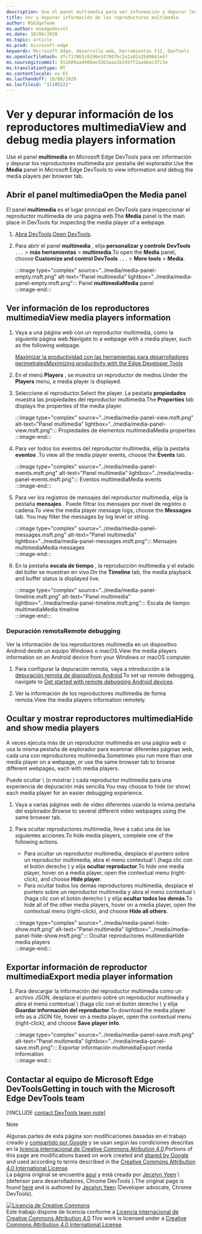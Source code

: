 ```yaml
---
description: Use el panel multimedia para ver información y depurar los reproductores multimedia por pestaña del explorador.
title: Ver y depurar información de los reproductores multimedia
author: MSEdgeTeam
ms.author: msedgedevrel
ms.date: 10/08/2020
ms.topic: article
ms.prod: microsoft-edge
keywords: Microsoft Edge, desarrollo web, herramientas F12, DevTools
ms.openlocfilehash: dfcf17861c0296e347007bc3a1a02a2b80661e6f
ms.sourcegitcommit: 912609aa49864e3363aaa3b245ff2aa4bec3fc3e
ms.translationtype: MT
ms.contentlocale: es-ES
ms.lasthandoff: 10/08/2020
ms.locfileid: "11105222"
---
```

# <span data-ttu-id="5e276-104">Ver y depurar información de los reproductores multimedia</span><span class="sxs-lookup"><span data-stu-id="5e276-104">View and debug media players information</span></span>  

<span data-ttu-id="5e276-105">Use el panel **multimedia** en Microsoft Edge DevTools para ver información y depurar los reproductores multimedia por pestaña del explorador.</span><span class="sxs-lookup"><span data-stu-id="5e276-105">Use the **Media** panel in Microsoft Edge DevTools to view information and debug the media players per browser tab.</span></span>  

## <span data-ttu-id="5e276-106">Abrir el panel multimedia</span><span class="sxs-lookup"><span data-stu-id="5e276-106">Open the Media panel</span></span>  

<span data-ttu-id="5e276-107">El panel **multimedia** es el lugar principal en DevTools para inspeccionar el reproductor multimedia de una página web.</span><span class="sxs-lookup"><span data-stu-id="5e276-107">The **Media** panel is the main place in DevTools for inspecting the media player of a webpage.</span></span>

1.  <span data-ttu-id="5e276-108">[Abra DevTools][DevtoolsGuideChromiumOpen].</span><span class="sxs-lookup"><span data-stu-id="5e276-108">[Open DevTools][DevtoolsGuideChromiumOpen].</span></span>  
1.  <span data-ttu-id="5e276-109">Para abrir el panel **multimedia** , elija **personalizar y controle DevTools** `...`  >  **más herramientas**  >  **multimedia**.</span><span class="sxs-lookup"><span data-stu-id="5e276-109">To open the **Media** panel, choose **Customize and control DevTools** `...` > **More tools** > **Media**.</span></span>  
    
    :::image type="complex" source="../media/media-panel-empty.msft.png" alt-text="Panel multimedia" lightbox="../media/media-panel-empty.msft.png":::
       <span data-ttu-id="5e276-111">Panel **multimedia**</span><span class="sxs-lookup"><span data-stu-id="5e276-111">**Media** panel</span></span>  
    :::image-end:::  
    
## <span data-ttu-id="5e276-112">Ver información de los reproductores multimedia</span><span class="sxs-lookup"><span data-stu-id="5e276-112">View media players information</span></span>  

1.  <span data-ttu-id="5e276-113">Vaya a una página web con un reproductor multimedia, como la siguiente página web.</span><span class="sxs-lookup"><span data-stu-id="5e276-113">Navigate to a webpage with a media player, such as the following webpage.</span></span>  
    
    [<span data-ttu-id="5e276-114">Maximizar la productividad con las herramientas para desarrolladores perimetrales</span><span class="sxs-lookup"><span data-stu-id="5e276-114">Maximizing productivity with the Edge Developer Tools</span></span>][BingVideosSearchViewDetailMidE0BA14EC0E0D18C06C8DE0BA14EC0E0D18C06C8]  
    
1.  <span data-ttu-id="5e276-115">En el menú **Players** , se muestra un reproductor de medios.</span><span class="sxs-lookup"><span data-stu-id="5e276-115">Under the **Players** menu, a media player is displayed.</span></span>  
1.  <span data-ttu-id="5e276-116">Seleccione el reproductor.</span><span class="sxs-lookup"><span data-stu-id="5e276-116">Select the player.</span></span>  <span data-ttu-id="5e276-117">La pestaña **propiedades** muestra las propiedades del reproductor multimedia.</span><span class="sxs-lookup"><span data-stu-id="5e276-117">The **Properties** tab displays the properties of the media player.</span></span>  
    
    :::image type="complex" source="../media/media-panel-view.msft.png" alt-text="Panel multimedia" lightbox="../media/media-panel-view.msft.png":::
       <span data-ttu-id="5e276-119">Propiedades de elementos multimedia</span><span class="sxs-lookup"><span data-stu-id="5e276-119">Media properties</span></span>  
    :::image-end:::  
    
1.  <span data-ttu-id="5e276-120">Para ver todos los eventos del reproductor multimedia, elija la pestaña **eventos** .</span><span class="sxs-lookup"><span data-stu-id="5e276-120">To view all the media player events, choose the **Events** tab.</span></span>  
    
    :::image type="complex" source="../media/media-panel-events.msft.png" alt-text="Panel multimedia" lightbox="../media/media-panel-events.msft.png":::
       <span data-ttu-id="5e276-122">Eventos multimedia</span><span class="sxs-lookup"><span data-stu-id="5e276-122">Media events</span></span>  
    :::image-end:::  
    
1.  <span data-ttu-id="5e276-123">Para ver los registros de mensajes del reproductor multimedia, elija la pestaña **mensajes** .  Puede filtrar los mensajes por nivel de registro o cadena.</span><span class="sxs-lookup"><span data-stu-id="5e276-123">To view the media player message logs, choose the **Messages** tab.  You may filter the messages by log level or string.</span></span>  
    
    :::image type="complex" source="../media/media-panel-messages.msft.png" alt-text="Panel multimedia" lightbox="../media/media-panel-messages.msft.png":::
       <span data-ttu-id="5e276-125">Mensajes multimedia</span><span class="sxs-lookup"><span data-stu-id="5e276-125">Media messages</span></span>  
    :::image-end:::  
    
1.  <span data-ttu-id="5e276-126">En la pestaña **escala de tiempo** , la reproducción multimedia y el estado del búfer se muestran en vivo.</span><span class="sxs-lookup"><span data-stu-id="5e276-126">On the **Timeline** tab, the media playback and buffer status is displayed live.</span></span>  
    
    :::image type="complex" source="../media/media-panel-timeline.msft.png" alt-text="Panel multimedia" lightbox="../media/media-panel-timeline.msft.png":::
       <span data-ttu-id="5e276-128">Escala de tiempo multimedia</span><span class="sxs-lookup"><span data-stu-id="5e276-128">Media timeline</span></span>  
    :::image-end:::  
    
### <span data-ttu-id="5e276-129">Depuración remota</span><span class="sxs-lookup"><span data-stu-id="5e276-129">Remote debugging</span></span>  

<span data-ttu-id="5e276-130">Ver la información de los reproductores multimedia en un dispositivo Android desde un equipo Windows o macOS.</span><span class="sxs-lookup"><span data-stu-id="5e276-130">View the media players information on an Android device from your Windows or macOS computer.</span></span>  

1.  <span data-ttu-id="5e276-131">Para configurar la depuración remota, vaya a introducción a la [depuración remota de dispositivos Android][DevtoolsGuideChromiumRemoteDebuggingIndex].</span><span class="sxs-lookup"><span data-stu-id="5e276-131">To set up remote debugging, navigate to [Get started with remote debugging Android devices][DevtoolsGuideChromiumRemoteDebuggingIndex].</span></span>  
1.  <span data-ttu-id="5e276-132">Ver la información de los reproductores multimedia de forma remota.</span><span class="sxs-lookup"><span data-stu-id="5e276-132">View the media players information remotely.</span></span>  
    
    <!-- TODO: recreate image using an Android device -->  
    <!--  
    :::image type="complex" source="../media/media-panel-remote-debug.msft.png" alt-text="Panel multimedia" lightbox="../media/media-panel-remote-debug.msft.png":::
       Remote debugging  
    :::image-end:::  
    -->  
    
## <span data-ttu-id="5e276-133">Ocultar y mostrar reproductores multimedia</span><span class="sxs-lookup"><span data-stu-id="5e276-133">Hide and show media players</span></span>  

<span data-ttu-id="5e276-134">A veces ejecuta más de un reproductor multimedia en una página web o usa la misma pestaña de explorador para examinar diferentes páginas web, cada una con reproductores multimedia.</span><span class="sxs-lookup"><span data-stu-id="5e276-134">Sometimes you run more than one media player on a webpage, or use the same browser tab to browse different webpages, each with media players.</span></span>

<span data-ttu-id="5e276-135">Puede ocultar \ (o mostrar \) cada reproductor multimedia para una experiencia de depuración más sencilla.</span><span class="sxs-lookup"><span data-stu-id="5e276-135">You may choose to hide \(or show\) each media player for an easier debugging experience.</span></span>  

1.  <span data-ttu-id="5e276-136">Vaya a varias páginas web de vídeo diferentes usando la misma pestaña del explorador.</span><span class="sxs-lookup"><span data-stu-id="5e276-136">Browse to several different video webpages using the same browser tab.</span></span>  
1.  <span data-ttu-id="5e276-137">Para ocultar reproductores multimedia, lleve a cabo una de las siguientes acciones.</span><span class="sxs-lookup"><span data-stu-id="5e276-137">To hide media players, complete one of the following actions.</span></span>  
    *   <span data-ttu-id="5e276-138">Para ocultar un reproductor multimedia, desplace el puntero sobre un reproductor multimedia, abra el menú contextual \ (haga clic con el botón derecho \) y elija **ocultar reproductor**.</span><span class="sxs-lookup"><span data-stu-id="5e276-138">To hide one media player, hover on a media player, open the contextual menu \(right-click\), and choose **Hide player**.</span></span>  
    *   <span data-ttu-id="5e276-139">Para ocultar todos los demás reproductores multimedia, desplace el puntero sobre un reproductor multimedia y abra el menú contextual \ (haga clic con el botón derecho \) y elija **ocultar todos los demás**.</span><span class="sxs-lookup"><span data-stu-id="5e276-139">To hide all of the other media players, hover on a media player, open the contextual menu \(right-click\), and choose **Hide all others**.</span></span>  
    
    :::image type="complex" source="../media/media-panel-hide-show.msft.png" alt-text="Panel multimedia" lightbox="../media/media-panel-hide-show.msft.png":::
       <span data-ttu-id="5e276-141">Ocultar reproductores multimedia</span><span class="sxs-lookup"><span data-stu-id="5e276-141">Hide media players</span></span>  
    :::image-end:::  
    
## <span data-ttu-id="5e276-142">Exportar información de reproductor multimedia</span><span class="sxs-lookup"><span data-stu-id="5e276-142">Export media player information</span></span>  

1.  <span data-ttu-id="5e276-143">Para descargar la información del reproductor multimedia como un archivo JSON, desplace el puntero sobre un reproductor multimedia y abra el menú contextual \ (haga clic con el botón derecho \) y elija **Guardar información del reproductor**.</span><span class="sxs-lookup"><span data-stu-id="5e276-143">To download the media player info as a JSON file, hover on a media player, open the contextual menu \(right-click\), and choose **Save player info**.</span></span>  
    
    :::image type="complex" source="../media/media-panel-save.msft.png" alt-text="Panel multimedia" lightbox="../media/media-panel-save.msft.png":::
       <span data-ttu-id="5e276-145">Exportar información multimedia</span><span class="sxs-lookup"><span data-stu-id="5e276-145">Export media information</span></span>  
    :::image-end:::  
    
## <span data-ttu-id="5e276-146">Contactar al equipo de Microsoft Edge DevTools</span><span class="sxs-lookup"><span data-stu-id="5e276-146">Getting in touch with the Microsoft Edge DevTools team</span></span>  

[!INCLUDE [contact DevTools team note](../includes/contact-devtools-team-note.md)]  

<!-- links -->  

[DevtoolsGuideChromiumOpen]: ../open.md "Abrir Microsoft Edge DevTools"  

[DevtoolsGuideChromiumRemoteDebuggingIndex]: ../remote-debugging/index.md "Introducción a la depuración remota dispositivos Android | Microsoft docs"  

[BingVideosSearchViewDetailMidE0BA14EC0E0D18C06C8DE0BA14EC0E0D18C06C8]: https://www.bing.com/videos/search?view=detail&mid=DE0BA14EC0E0D18C06C8DE0BA14EC0E0D18C06C8 "Maximizar la productividad con las herramientas para desarrolladores de Edge | Vídeo de Bing"  

> [!NOTE]
> <span data-ttu-id="5e276-150">Algunas partes de esta página son modificaciones basadas en el trabajo creado y [compartido por Google][GoogleSitePolicies] y se usan según las condiciones descritas en la [licencia internacional de Creative Commons Atribution 4,0][CCA4IL].</span><span class="sxs-lookup"><span data-stu-id="5e276-150">Portions of this page are modifications based on work created and [shared by Google][GoogleSitePolicies] and used according to terms described in the [Creative Commons Attribution 4.0 International License][CCA4IL].</span></span>  
> <span data-ttu-id="5e276-151">La página original se encuentra [aquí](https://developers.google.com/web/tools/chrome-devtools/media-panel/index) y está creada por [Jecelyn Yeen][JecelynYeen] \ (defensor para desarrolladores, Chrome DevTools \).</span><span class="sxs-lookup"><span data-stu-id="5e276-151">The original page is found [here](https://developers.google.com/web/tools/chrome-devtools/media-panel/index) and is authored by [Jecelyn Yeen][JecelynYeen] \(Developer advocate, Chrome DevTools\).</span></span>  

[![Licencia de Creative Commons][CCby4Image]][CCA4IL]  
<span data-ttu-id="5e276-153">Este trabajo dispone de licencia conforme a [Licencia internacional de Creative Commons Attribution 4.0][CCA4IL].</span><span class="sxs-lookup"><span data-stu-id="5e276-153">This work is licensed under a [Creative Commons Attribution 4.0 International License][CCA4IL].</span></span>  

[CCA4IL]: https://creativecommons.org/licenses/by/4.0  
[CCby4Image]: https://i.creativecommons.org/l/by/4.0/88x31.png  
[GoogleSitePolicies]: https://developers.google.com/terms/site-policies  
[JecelynYeen]: https://developers.google.com/web/resources/contributors/jecelynyeen  

